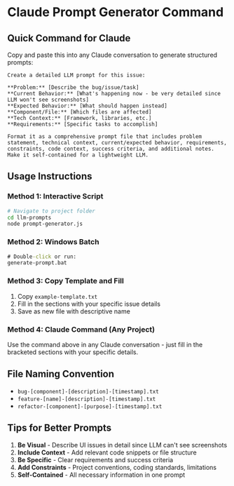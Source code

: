 # Claude Prompt Generator Command

## Quick Command for Claude
Copy and paste this into any Claude conversation to generate structured prompts:

```
Create a detailed LLM prompt for this issue:

**Problem:** [Describe the bug/issue/task]
**Current Behavior:** [What's happening now - be very detailed since LLM won't see screenshots]
**Expected Behavior:** [What should happen instead]
**Component/File:** [Which files are affected]
**Tech Context:** [Framework, libraries, etc.]
**Requirements:** [Specific tasks to accomplish]

Format it as a comprehensive prompt file that includes problem statement, technical context, current/expected behavior, requirements, constraints, code context, success criteria, and additional notes. Make it self-contained for a lightweight LLM.
```

## Usage Instructions

### Method 1: Interactive Script
```bash
# Navigate to project folder
cd llm-prompts
node prompt-generator.js
```

### Method 2: Windows Batch
```cmd
# Double-click or run:
generate-prompt.bat
```

### Method 3: Copy Template and Fill
1. Copy `example-template.txt`
2. Fill in the sections with your specific issue details
3. Save as new file with descriptive name

### Method 4: Claude Command (Any Project)
Use the command above in any Claude conversation - just fill in the bracketed sections with your specific details.

## File Naming Convention
- `bug-[component]-[description]-[timestamp].txt`
- `feature-[name]-[description]-[timestamp].txt`
- `refactor-[component]-[purpose]-[timestamp].txt`

## Tips for Better Prompts
1. **Be Visual** - Describe UI issues in detail since LLM can't see screenshots
2. **Include Context** - Add relevant code snippets or file structure
3. **Be Specific** - Clear requirements and success criteria
4. **Add Constraints** - Project conventions, coding standards, limitations
5. **Self-Contained** - All necessary information in one prompt
